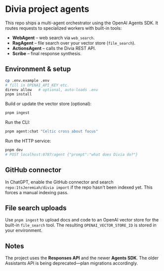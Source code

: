 # Divia project agents

This repo ships a multi-agent orchestrator using the OpenAI Agents SDK. It routes requests to
specialized workers with built-in tools:

- **WebAgent** – web search via `web_search`.
- **RagAgent** – file search over your vector store (`file_search`).
- **ActionsAgent** – calls the Divia REST API.
- **Scribe** – final response synthesis.

## Environment & setup

```bash
cp .env.example .env
# fill in OPENAI_API_KEY etc.
direnv allow   # optional, auto-loads .env
pnpm install
```

Build or update the vector store (optional):

```bash
pnpm ingest
```

Run the CLI:

```bash
pnpm agent:chat "Celtic cross about focus"
```

Run the HTTP service:

```bash
pnpm dev
# POST localhost:8787/agent {"prompt":"what does Divia do?"}
```

## GitHub connector

In ChatGPT, enable the GitHub connector and search
`repo:1tsJeremiah/divia import` if the repo hasn't been indexed yet. This
forces a manual indexing pass.

## File search uploads

Use `pnpm ingest` to upload docs and code to an OpenAI vector store for the built-in
`file_search` tool. The resulting `OPENAI_VECTOR_STORE_ID` is stored in your environment.

## Notes

The project uses the **Responses API** and the newer **Agents SDK**. The older Assistants API is
being deprecated—plan migrations accordingly.
